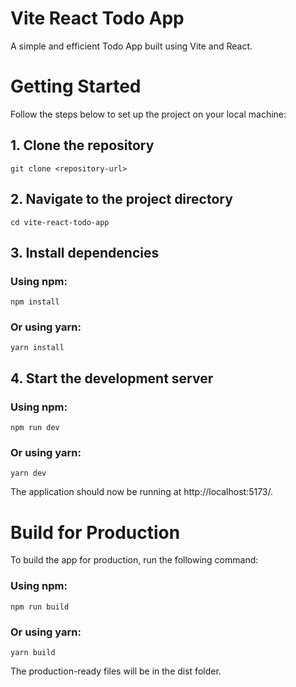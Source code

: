 # Vite React Todo App
A simple and efficient Todo App built using Vite and React.

# Getting Started
Follow the steps below to set up the project on your local machine:

## 1. Clone the repository
``` git clone <repository-url> ```

## 2. Navigate to the project directory
``` cd vite-react-todo-app ```

## 3. Install dependencies

### Using npm:
``` npm install ```
### Or using yarn:
```yarn install```

## 4. Start the development server

### Using npm:
```npm run dev```
### Or using yarn:
```yarn dev```

The application should now be running at http://localhost:5173/.

# Build for Production
To build the app for production, run the following command:

### Using npm:
```npm run build```
### Or using yarn:
```yarn build```

The production-ready files will be in the dist folder.